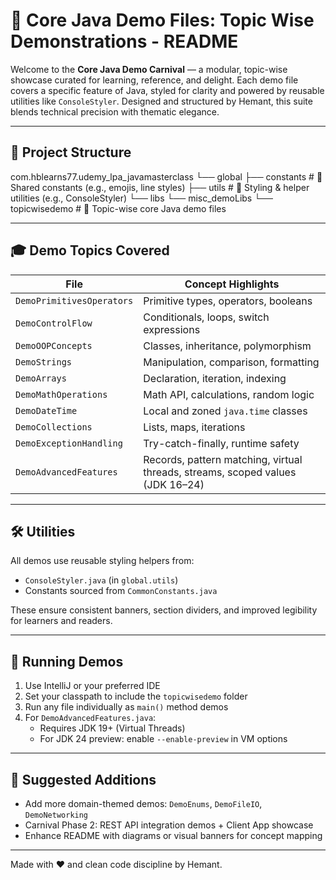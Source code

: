 # 🎪 Core Java Demo Files: Topic Wise Demonstrations - README

Welcome to the **Core Java Demo Carnival** — a modular, topic-wise showcase curated for learning, reference, and delight. Each demo file covers a specific feature of Java, styled for clarity and powered by reusable utilities like `ConsoleStyler`. Designed and structured by Hemant, this suite blends technical precision with thematic elegance.

---

## 📁 Project Structure
com.hblearns77.udemy_lpa_javamasterclass
└── global
├── constants                  # 🔣 Shared constants (e.g., emojis, line styles)
├── utils                      # 🎨 Styling & helper utilities (e.g., ConsoleStyler)
└── libs
└── misc_demoLibs
└── topicwisedemo              # 🎯 Topic-wise core Java demo files



---

## 🎓 Demo Topics Covered

| File                      | Concept Highlights                        |
|--------------------------|-------------------------------------------|
| `DemoPrimitivesOperators` | Primitive types, operators, booleans      |
| `DemoControlFlow`         | Conditionals, loops, switch expressions   |
| `DemoOOPConcepts`         | Classes, inheritance, polymorphism        |
| `DemoStrings`             | Manipulation, comparison, formatting      |
| `DemoArrays`              | Declaration, iteration, indexing          |
| `DemoMathOperations`      | Math API, calculations, random logic      |
| `DemoDateTime`            | Local and zoned `java.time` classes       |
| `DemoCollections`         | Lists, maps, iterations                   |
| `DemoExceptionHandling`   | Try-catch-finally, runtime safety         |
| `DemoAdvancedFeatures`    | Records, pattern matching, virtual threads, streams, scoped values (JDK 16–24) |

---

## 🛠 Utilities

All demos use reusable styling helpers from:
- `ConsoleStyler.java` (in `global.utils`)
- Constants sourced from `CommonConstants.java`

These ensure consistent banners, section dividers, and improved legibility for learners and readers.

---

## 🚀 Running Demos

1. Use IntelliJ or your preferred IDE
2. Set your classpath to include the `topicwisedemo` folder
3. Run any file individually as `main()` method demos
4. For `DemoAdvancedFeatures.java`:
    - Requires JDK 19+ (Virtual Threads)
    - For JDK 24 preview: enable `--enable-preview` in VM options

---

## 🌟 Suggested Additions

- Add more domain-themed demos: `DemoEnums`, `DemoFileIO`, `DemoNetworking`
- Carnival Phase 2: REST API integration demos + Client App showcase
- Enhance README with diagrams or visual banners for concept mapping

---

Made with ❤️ and clean code discipline by Hemant.